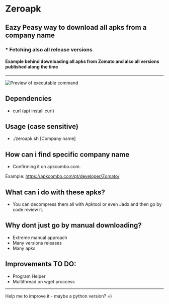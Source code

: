 # Zeroapk
## Eazy Peasy way to download all apks from a company name
### * Fetching also all release versions
#### Example behind downloading all apks from Zomato and also all versions published along the time
---
![Preview of executable command](https://github.com/zeroc00I/zeroapk/blob/main/zeroapk.png)

## Dependencies
- curl (apt install curl)

## Usage (case sensitive)
- ./zeroapk.sh [Company name]

## How can i find specific company name
- Confirming it on apkcombo.com.

Example: https://apkcombo.com/pt/developer/Zomato/

## What can i do with these apks?
- You can decompress them all with Apktool or even Jadx and then go by code review it.

## Why dont just go by manual downloading?
- Extreme manual approach
- Many versions releases
- Many apks

## Improvements TO DO:
- Program Helper
- Multithread on wget proccess

---
Help me to improve it - maybe a python version? =)
